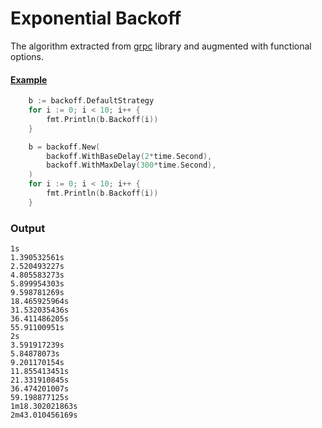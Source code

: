 # Exponential Backoff

The algorithm extracted from [grpc](https://github.com/grpc/grpc/blob/master/doc/connection-backoff.md) library
and augmented with functional options. 

#### [Example](_example/main.go)
```go
    b := backoff.DefaultStrategy
    for i := 0; i < 10; i++ {
        fmt.Println(b.Backoff(i))
    }

    b = backoff.New(
        backoff.WithBaseDelay(2*time.Second),
        backoff.WithMaxDelay(300*time.Second),
    )
    for i := 0; i < 10; i++ {
        fmt.Println(b.Backoff(i))
    }
```

### Output
```
1s
1.390532561s
2.520493227s
4.805583273s
5.899954303s
9.598781269s
18.465925964s
31.532035436s
36.411486205s
55.91100951s
2s
3.591917239s
5.84878073s
9.201170154s
11.855413451s
21.331910845s
36.474201007s
59.198877125s
1m18.302021863s
2m43.010456169s
```
